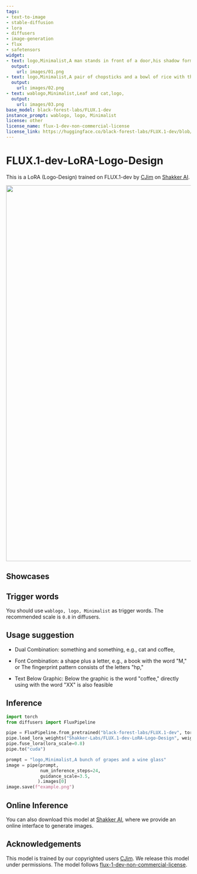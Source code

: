 ```yaml
---
tags:
- text-to-image
- stable-diffusion
- lora
- diffusers
- image-generation
- flux
- safetensors
widget:
- text: logo,Minimalist,A man stands in front of a door,his shadow forming the word "A",
  output:
    url: images/01.png
- text: logo,Minimalist,A pair of chopsticks and a bowl of rice with the word "Lee",
  output:
    url: images/02.png
- text: wablogo,Minimalist,Leaf and cat,logo,
  output:
    url: images/03.png
base_model: black-forest-labs/FLUX.1-dev
instance_prompt: wablogo, logo, Minimalist
license: other
license_name: flux-1-dev-non-commercial-license
license_link: https://huggingface.co/black-forest-labs/FLUX.1-dev/blob/main/LICENSE.md
---
```

# FLUX.1-dev-LoRA-Logo-Design

This is a LoRA (Logo-Design) trained on FLUX.1-dev by [CJim](https://www.shakker.ai/userpage/b43e5cc7fcd64d2bbde42c6e889267cc/publish) on [Shakker AI](https://www.shakker.ai/modelinfo/0355942f9bd140a99e371ba5731894e8?from=personal_page).
<div class="container">
  <img src="./poster.jpg" width="1024"/>
</div>

## Showcases
<Gallery />


## Trigger words

You should use `wablogo, logo, Minimalist` as trigger words. The recommended scale is `0.8` in diffusers.

## Usage suggestion
- Dual Combination: something and something, e.g., cat and coffee,

- Font Combination: a shape plus a letter, e.g., a book with the word "M," or The fingerprint pattern consists of the letters "hp,"

- Text Below Graphic: Below the graphic is the word "coffee," directly using with the word "XX" is also feasible

## Inference

```python
import torch
from diffusers import FluxPipeline

pipe = FluxPipeline.from_pretrained("black-forest-labs/FLUX.1-dev", torch_dtype=torch.bfloat16)
pipe.load_lora_weights("Shakker-Labs/FLUX.1-dev-LoRA-Logo-Design", weight_name="FLUX-dev-lora-Logo-Design.safetensors")
pipe.fuse_lora(lora_scale=0.8)
pipe.to("cuda")

prompt = "logo,Minimalist,A bunch of grapes and a wine glass"
image = pipe(prompt, 
             num_inference_steps=24, 
             guidance_scale=3.5,
            ).images[0]
image.save(f"example.png")
```

## Online Inference

You can also download this model at [Shakker AI](https://www.shakker.ai/modelinfo/0355942f9bd140a99e371ba5731894e8?from=personal_page), where we provide an online interface to generate images.


## Acknowledgements
This model is trained by our copyrighted users [CJim](https://www.shakker.ai/userpage/b43e5cc7fcd64d2bbde42c6e889267cc/publish). We release this model under permissions. The model follows [flux-1-dev-non-commercial-license](https://huggingface.co/black-forest-labs/FLUX.1-dev/blob/main/LICENSE.md).
